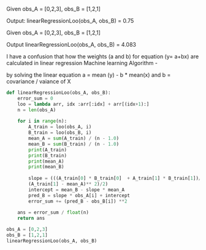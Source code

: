 Given obs_A = [0,2,3], obs_B = [1,2,1]

Output: linearRegressionLoo(obs_A, obs_B) = 0.75

Given obs_A = [0,2,3], obs_B = [1,2,1]

Output  linearRegressionLoo(obs_A, obs_B) = 4.083


I have a confusion that how the weights (a and b) for equation (y= a+bx) are calculated in linear regression Machine learning Algorithm -

by solving the linear equation a = mean (y) - b * mean(x) and b =  covariance / vaiance of X

```Python
def linearRegressionLoo(obs_A, obs_B):
    error_sum = 0
    loo = lambda arr, idx :arr[:idx] + arr[(idx+1):]
    n = len(obs_A)
    
    for i in range(n):
        A_train = loo(obs_A, i)
        B_train = loo(obs_B, i)
        mean_A = sum(A_train) / (n - 1.0)
        mean_B = sum(B_train) / (n - 1.0)
        print(A_train)
        print(B_train)
        print(mean_A)
        print(mean_B)
        
        slope = (((A_train[0] * B_train[0]  + A_train[1] * B_train[1])/ 2) - (mean_B * mean_A)) / (((A_train[0] - mean_A)** 2 + 
        (A_train[1] - mean_A)** 2)/2)
        intercept = mean_B - slope * mean_A
        pred_B = slope * obs_A[i] + intercept 
        error_sum += (pred_B - obs_B[i]) **2 
        
    ans = error_sum / float(n)
    return ans

obs_A = [0,2,3]
obs_B = [1,2,1]
linearRegressionLoo(obs_A, obs_B) 
```
